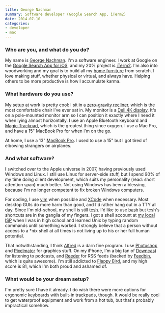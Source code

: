 ```yaml
---
title: George Nachman
summary: Software developer (Google Search App, iTerm2)
date: 2014-07-10
categories:
- developer
- mac
---
```


### Who are you, and what do you do?

My name is [George Nachman](https://twitter.com/gnachman "George's Twitter account."). I'm a software engineer. I work at Google on the [Google Search App for iOS][google-search-ios], and my 20% project is [iTerm2][]. I'm also into woodworking and my goal is to build all my [home furniture](https://www.dropbox.com/sc/3pddlsoohndhe6b/AADVdOuWiFtcuLkOUr0Zi8k6a "George's photos of his home-made furniture.") from scratch. I love making stuff, whether physical or virtual, and always have. Helping others to be more productive is how I accumulate karma.

### What hardware do you use?

My setup at work is pretty cool: I sit in a [zero-gravity recliner][perfect-chair], which is the most comfortable chair I've ever sat in. My monitor is a [Dell 4K display][up2414q]. It's on a pole-mounted monitor arm so I can position it exactly where I need it when lying almost horizontally. I use an Apple Bluetooth keyboard and [Magic Trackpad][magic-trackpad], which is the greatest thing since oxygen. I use a Mac Pro, and have a 15" MacBook Pro for when I'm on the go.

At home, I use a 13" [MacBook Pro][macbook-pro]. I used to use a 15" but I got tired of elbowing strangers on airplanes.

### And what software?

I switched over to the Apple universe in 2007, having previously used Windows and Linux. I still use Linux for server-side stuff, but I spend 90% of my time doing client development, which suits my personality (read: short attention span) much better. Not using Windows has been a blessing, because I'm no longer competent to fix broken Windows computers.

For coding, I use [vim][] when possible and [XCode][] when necessary. Most desktop GUIs do more harm than good, and I'd rather hang out in a TTY all day. Since I'm old-school, my shell is still [tcsh][]. I'd like to use [bash][] but tcsh's shortcuts are in the ganglia of my fingers. I got a shell account at [my local ISP](http://en.wikipedia.org/wiki/Digex "The Wikipedia entry for Digex.") when I was in high school and learned Unix by typing random commands until something worked. I strongly believe that a person without access to a *nix shell at all times is not living up to his or her full human potential.

That notwithstanding, I think [Alfred][] is a darn fine program. I use [Photoshop][] and [Pixelmator][] for graphics stuff. On my iPhone, I'm a big fan of [Downcast][downcast-ios] for listening to podcasts, and [Reeder][reeder-ios] for RSS feeds (backed by [Feedbin][], which is quite awesome). I'm still addicted to [Flappy Bird][flappy-bird-ios], and my high score is 81, which I'm both proud and ashamed of.

### What would be your dream setup?

I'm pretty sure I have it already. I do wish there were more options for ergonomic keyboards with built-in trackpads, though. It would be really cool to get waterproof equipment and work from a hot tub, but that's probably impractical somehow.

[alfred]: https://www.alfredapp.com/ "A launcher app for the Mac."
[bash]: http://www.gnu.org/software/bash/ "A terminal shell."
[downcast-ios]: http://www.downcastapp.com/ "An app for downloading podcasts."
[feedbin]: https://feedbin.com/ "A feed reading service."
[flappy-bird-ios]: https://en.wikipedia.org/wiki/Flappy_Bird "A game about a bird avoiding pipes."
[google-search-ios]: https://itunes.apple.com/us/app/id284815942 "Google's Search app for iOS."
[iterm2]: https://iterm2.com/ "An alternative terminal application for Mac OS X."
[macbook-pro]: https://www.apple.com/macbook-pro/ "A laptop."
[magic-trackpad]: https://en.wikipedia.org/wiki/Magic_Trackpad "A trackpad for desktop machines."
[perfect-chair]: https://www.humantouch.com/perfect-chairs.html "A zero-gravity recliner."
[photoshop]: https://www.adobe.com/products/photoshop.html "A bitmap image editor."
[pixelmator]: https://www.pixelmator.com/mac/ "An image editor for the Mac."
[reeder-ios]: https://reederapp.com/ios/ "A Google Reader client for iOS."
[tcsh]: http://web.archive.org/web/20170618044928/http://www.tcsh.org:80/Welcome "A command-line shell."
[up2414q]: http://accessories.us.dell.com/sna/productdetail.aspx?c=us&l=en&cs=19&sku=860-BBCD "A 24 inch 4K monitor."
[vim]: https://www.vim.org/ "A command-line text editor."
[xcode]: https://en.wikipedia.org/wiki/Xcode "An IDE for Mac developers."
